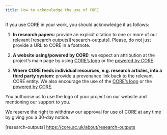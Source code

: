 ```yaml
---
title: How to acknowledge the use of CORE
---
```


If you use CORE in your work, you should acknowledge it as follows:

1.  **In research papers:** provide an explicit citation to one or more of
    our relevant [research outputs][research-outputs]. Please, do not just provide
    a&nbsp;URL to&nbsp;CORE in a footnote.

2.  **A website using/powered by CORE:** we expect an attribution at
    the project’s main page by using [CORE’s logo][logo]
    or the [powered by CORE][powered-by-banner].

3.  **Where CORE feeds individual resources, e.g. research articles,
    into a third party system:** provide a provenance link back to the
    relevant CORE entity. We also encourage the use of
    the [CORE’s logo][logo] or the [powered by CORE][powered-by-banner].

You authorise us to use the logo of your project on our website and
mentioning our support to you.

We reserve the right to withdraw our approval for use of CORE at any time
by giving you a 30-day notice.

[logo]: /resources/core-logo.png
[powered-by-banner]: /resources/powered-by-core-orange.png
[research-outputs] https://core.ac.uk/about/research-outputs
